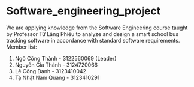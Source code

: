 # Software_engineering_project
We are applying knowledge from the Software Engineering course taught by Professor Từ Lãng Phiêu to analyze and design a smart school bus tracking software in accordance with standard software requirements.
Member list:
1. Ngô Công Thành - 3122560069 (Leader)
2. Nguyễn Gia Thành - 3124720066
3. Lê Công Danh - 3123410042
4. Tạ Nhật Nam Quang - 3123410291
